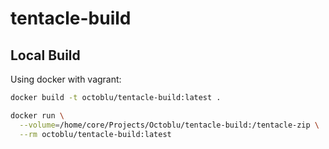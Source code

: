 # tentacle-build


## Local Build

Using docker with vagrant:

```bash
docker build -t octoblu/tentacle-build:latest .

docker run \
  --volume=/home/core/Projects/Octoblu/tentacle-build:/tentacle-zip \
  --rm octoblu/tentacle-build:latest
```
